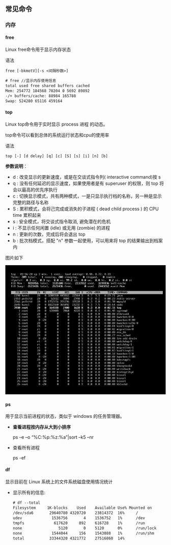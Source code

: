 ## 常见命令

### 内存

#### free

Linux free命令用于显示内存状态

语法

```
free [-bkmotV][-s <间隔秒数>]
```

```
# free //显示内存使用信息
total used free shared buffers cached
Mem: 254772 184568 70204 0 5692 89892
-/+ buffers/cache: 88984 165788
Swap: 524280 65116 459164
```

#### top

Linux top命令用于实时显示 process 进程 的动态。

top命令可以看到总体的系统运行状态和cpu的使用率 

语法

```
top [-] [d delay] [q] [c] [S] [s] [i] [n] [b]
```

**参数说明**：

- d : 改变显示的更新速度，或是在交谈式指令列( interactive command)按 s
- q : 没有任何延迟的显示速度，如果使用者是有 superuser 的权限，则 top 将会以最高的优先序执行
- c : 切换显示模式，共有两种模式，一是只显示执行档的名称，另一种是显示完整的路径与名称
- S : 累积模式，会将己完成或消失的子进程 ( dead child process ) 的 CPU time 累积起来
- s : 安全模式，将交谈式指令取消, 避免潜在的危机
- i : 不显示任何闲置 (idle) 或无用 (zombie) 的进程
- n : 更新的次数，完成后将会退出 top
- b : 批次档模式，搭配 "n" 参数一起使用，可以用来将 top 的结果输出到档案内

图片如下

<img src="..\..\Java学习\images\QQ截图20230604005624.png" style="zoom: 67%;" />

#### ps

用于显示当前进程的状态，类似于 windows 的任务管理器。

- **查看进程按内存从大到小排序**

   ps –e –o “%C:%p:%z:%a”|sort –k5 –nr

- 查看所有进程

  ps -ef

#### df

显示目前在 Linux 系统上的文件系统磁盘使用情况统计

- 显示所有的信息:

  ```
  # df --total 
  Filesystem     1K-blocks    Used    Available Use% Mounted on 
  /dev/sda6       29640780 4320720    23814372  16%     / 
  udev             1536756       4    1536752   1%      /dev 
  tmpfs             617620     892    616728    1%      /run 
  none                5120       0    5120      0%      /run/lock 
  none             1544044     156    1543888   1%      /run/shm 
  total           33344320 4321772    27516860  14% 
  ```

